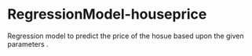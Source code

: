 # RegressionModel-houseprice
Regression model to predict the price of the hosue based upon the given parameters . 
